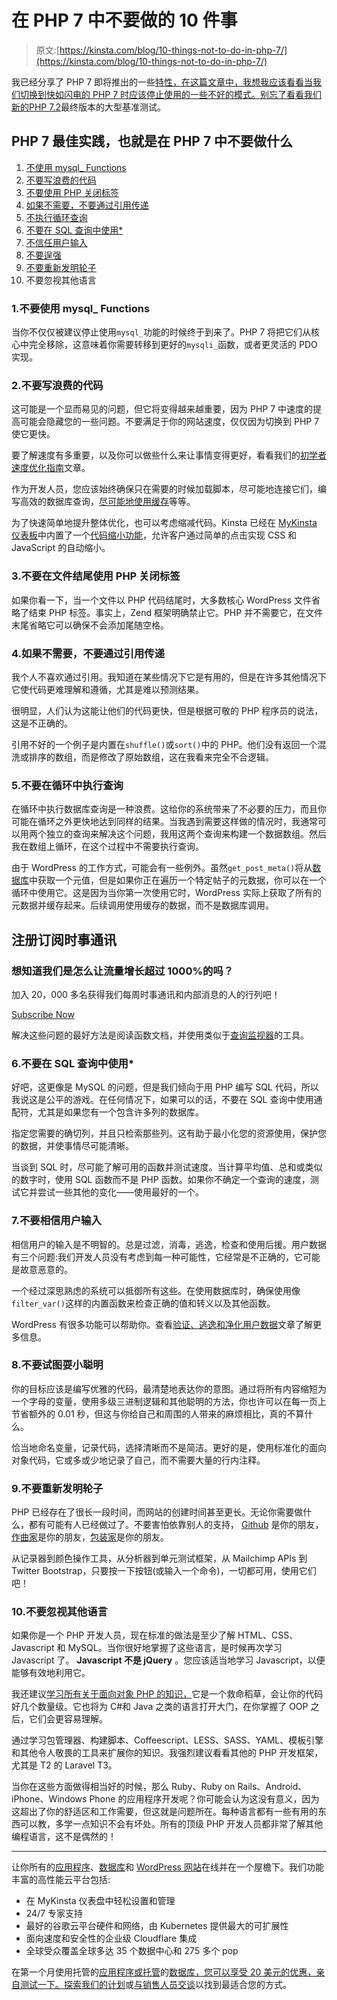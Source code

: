 # 在 PHP 7 中不要做的 10 件事

> 原文:[https://kinsta.com/blog/10-things-not-to-do-in-php-7/](https://kinsta.com/blog/10-things-not-to-do-in-php-7/)

我已经分享了 PHP 7 即将推出的一些[特性，在这篇文章中，我想我应该看看当我们切换到快如闪电的 PHP 7 时应该停止使用的一些不好的模式。别忘了看看我们新的](https://kinsta.com/blog/php-7-4/)[PHP 7.2](https://kinsta.com/blog/php-benchmarks/)最终版本的大型基准测试。

## PHP 7 最佳实践，也就是在 PHP 7 中不要做什么

1.  [不使用 mysql_ Functions](#mysql-functions)
2.  [不要写浪费的代码](#wasteful-code)
3.  [不要使用 PHP 关闭标签](#php-close-tags)
4.  [如果不需要，不要通过引用传递](#pass-by-reference)
5.  [不执行循环查询](#queries-in-a-loop)
6.  [不要在 SQL 查询中使用*](#sql-queries)
7.  [不信任用户输入](#trust-user-input)
8.  [不要逞强](#try-to-be-clever)
9.  [不要重新发明轮子](#reinvent-the-wheel)
10.  不要忽视其他语言

### 1.不要使用 mysql_ Functions

当你不仅仅被建议停止使用`mysql_`功能的时候终于到来了。PHP 7 将把它们从核心中完全移除，这意味着你需要转移到更好的`mysqli_`函数，或者更灵活的 PDO 实现。

### 2.不要写浪费的代码

这可能是一个显而易见的问题，但它将变得越来越重要，因为 PHP 7 中速度的提高可能会隐藏您的一些问题。不要满足于你的网站速度，仅仅因为切换到 PHP 7 使它更快。

要了解速度有多重要，以及你可以做些什么来让事情变得更好，看看我们的[初学者速度优化指南](https://kinsta.com/learn/page-speed/)文章。

作为开发人员，您应该始终确保只在需要的时候加载脚本，尽可能地连接它们，编写高效的数据库查询，[尽可能地使用缓存](https://kinsta.com/blog/wordpress-cache/)等等。

为了快速简单地提升整体优化，也可以考虑缩减代码。Kinsta 已经在 [MyKinsta 仪表板](https://kinsta.com/mykinsta/)中内置了一个[代码缩小功能](https://kinsta.com/help/kinsta-cdn-code-minification/)，允许客户通过简单的点击实现 CSS 和 JavaScript 的自动缩小。

### 3.不要在文件结尾使用 PHP 关闭标签

如果你看一下，当一个文件以 PHP 代码结尾时，大多数核心 WordPress 文件省略了结束 PHP 标签。事实上，Zend 框架明确禁止它。PHP 并不需要它，在文件末尾省略它可以确保不会添加尾随空格。

### 4.如果不需要，不要通过引用传递

我个人不喜欢通过引用。我知道在某些情况下它是有用的，但是在许多其他情况下它使代码更难理解和遵循，尤其是难以预测结果。

很明显，人们认为这能让他们的代码更快，但是根据可敬的 PHP 程序员的说法，这是不正确的。

引用不好的一个例子是内置在`shuffle()`或`sort()`中的 PHP。他们没有返回一个混洗或排序的数组，而是修改了原始数组，这在我看来完全不合逻辑。

### 5.不要在循环中执行查询

在循环中执行数据库查询是一种浪费。这给你的系统带来了不必要的压力，而且你可能在循环之外更快地达到同样的结果。当我遇到需要这样做的情况时，我通常可以用两个独立的查询来解决这个问题，我用这两个查询来构建一个数据数组。然后我在数组上循环，在这个过程中不需要执行查询。

由于 WordPress 的工作方式，可能会有一些例外。虽然`get_post_meta()`将从[数据库](https://kinsta.com/knowledgebase/wordpress-database/)中获取一个元值，但是如果你正在遍历一个特定帖子的元数据，你可以在一个循环中使用它。这是因为当你第一次使用它时，WordPress 实际上获取了所有的元数据并缓存起来。后续调用使用缓存的数据，而不是数据库调用。

## 注册订阅时事通讯



### 想知道我们是怎么让流量增长超过 1000%的吗？

加入 20，000 多名获得我们每周时事通讯和内部消息的人的行列吧！

[Subscribe Now](#newsletter)

解决这些问题的最好方法是阅读函数文档，并使用类似于[查询监视器](https://kinsta.com/blog/query-monitor/)的工具。

### 6.不要在 SQL 查询中使用*

好吧，这更像是 MySQL 的问题，但是我们倾向于用 PHP 编写 SQL 代码，所以我说这是公平的游戏。在任何情况下，如果可以的话，不要在 SQL 查询中使用通配符，尤其是如果您有一个包含许多列的数据库。

指定您需要的确切列，并且只检索那些列。这有助于最小化您的资源使用，保护您的数据，并使事情尽可能清晰。

当谈到 SQL 时，尽可能了解可用的函数并测试速度。当计算平均值、总和或类似的数字时，使用 SQL 函数而不是 PHP 函数。如果你不确定一个查询的速度，测试它并尝试一些其他的变化——使用最好的一个。

### 7.不要相信用户输入

相信用户的输入是不明智的。总是过滤，消毒，逃逸，检查和使用后援。用户数据有三个问题:我们开发人员没有考虑到每一种可能性，它经常是不正确的，它可能是故意恶意的。

一个经过深思熟虑的系统可以抵御所有这些。在使用数据库时，确保使用像`filter_var()`这样的内置函数来检查正确的值和转义以及其他函数。

WordPress 有很多功能可以帮助你。查看[验证、逃逸和净化用户数据](https://codex.wordpress.org/Validating_Sanitizing_and_Escaping_User_Data)文章了解更多信息。

### 8.不要试图耍小聪明

你的目标应该是编写优雅的代码，最清楚地表达你的意图。通过将所有内容缩短为一个字母的变量，使用多级三进制逻辑和其他聪明的方法，你也许可以在每一页上节省额外的 0.01 秒，但这与你给自己和周围的人带来的麻烦相比，真的不算什么。

恰当地命名变量，记录代码，选择清晰而不是简洁。更好的是，使用标准化的面向对象代码，它或多或少地记录了自己，而不需要大量的行内注释。

### 9.不要重新发明轮子

PHP 已经存在了很长一段时间，而网站的创建时间甚至更长。无论你需要做什么，都有可能有人已经做过了。不要害怕依靠别人的支持， [Github](https://kinsta.com/knowledgebase/what-is-github/) 是你的朋友，[作曲家](https://getcomposer.org/)是你的朋友，[包装家](https://packagist.org/)是你的朋友。

从记录器到颜色操作工具，从分析器到单元测试框架，从 Mailchimp APIs 到 Twitter Bootstrap，只要按一下按钮(或输入一个命令)，一切都可用，使用它们吧！

### 10.不要忽视其他语言

如果你是一个 PHP 开发人员，现在标准的做法是至少了解 HTML、CSS、Javascript 和 MySQL。当你很好地掌握了这些语言，是时候再次学习 Javascript 了。 **Javascript 不是 jQuery** 。您应该适当地学习 Javascript，以便能够有效地利用它。

我还建议[学习所有关于面向对象 PHP 的知识，](https://kinsta.com/blog/php-tutorials/)它是一个救命稻草，会让你的代码好几个数量级。它也将为 C#和 Java 之类的语言打开大门，在你掌握了 OOP 之后，它们会更容易理解。

通过学习包管理器、构建脚本、Coffeescript、LESS、SASS、YAML、模板引擎和其他令人敬畏的工具来扩展你的知识。我强烈建议看看其他的 PHP 开发框架，尤其是 T2 的 Laravel T3。

当你在这些方面做得相当好的时候，那么 Ruby、Ruby on Rails、Android、iPhone、Windows Phone 的应用程序开发呢？你可能会认为这没有意义，因为这超出了你的舒适区和工作需要，但这就是问题所在。每种语言都有一些有用的东西可以教，多学一点知识不会有坏处。所有的顶级 PHP 开发人员都非常了解其他编程语言，这不是偶然的！

* * *

让你所有的[应用程序](https://kinsta.com/application-hosting/)、[数据库](https://kinsta.com/database-hosting/)和 [WordPress 网站](https://kinsta.com/wordpress-hosting/)在线并在一个屋檐下。我们功能丰富的高性能云平台包括:

*   在 MyKinsta 仪表盘中轻松设置和管理
*   24/7 专家支持
*   最好的谷歌云平台硬件和网络，由 Kubernetes 提供最大的可扩展性
*   面向速度和安全性的企业级 Cloudflare 集成
*   全球受众覆盖全球多达 35 个数据中心和 275 多个 pop

在第一个月使用托管的[应用程序或托管](https://kinsta.com/application-hosting/)的[数据库，您可以享受 20 美元的优惠，亲自测试一下。探索我们的](https://kinsta.com/database-hosting/)[计划](https://kinsta.com/plans/)或[与销售人员交谈](https://kinsta.com/contact-us/)以找到最适合您的方式。